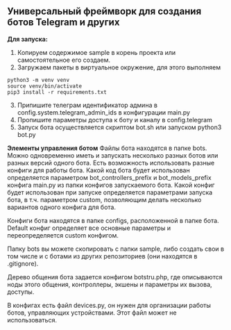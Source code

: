 **Универсальный фреймворк для создания ботов Telegram и других**
---
**Для запуска:**
1. Копируем содержимое sample в корень проекта или самостоятельное его создаем.
2. Загружаем пакеты в виртуальное окружение, для этого выполняем
```
python3 -m venv venv
source venv/bin/activate
pip3 install -r requirements.txt
```
3. Припишите телеграм идентификатор админа в config.system.telegram_admin_ids в конфигурации main.py
4. Пропишите параметры доступа к боту и каналу в config.telegram
5. Запуск бота осуществляется скриптом bot.sh или запуском python3 bot.py

**Элементы управления ботом**
Файлы бота находятся в папке bots. Можно одновременно иметь и запускать несколько разных ботов или разных версий одного бота. Есть возможность использовать разные конфиги для работы бота. Какой код бота будет использован определяется параметром bot_controllers_prefix и bot_models_prefix конфига main.py из папки конфигов запускаемого бота. Какой конфиг будет использован при запуске определяется параметрами запуска бота, в т.ч. параметром custom, позволяющим делать несколько вариантов одного конфига для бота.

Конфиги бота находятся в папке configs, расположенной в папке бота. Default конфиг определяет все основные параметры и переопределяется custom конфигом.

Папку bots вы можете скопировать с папки sample, либо создать свои в том числе и с ботами из 
других репозиториев (они находятся в .gitignore).

Дерево общения бота задается конфигом botstru.php, где описываются ноды этого общения, контроллеры,
экшены и параметры их вызова, доступы.

В конфигах есть файл devices.py, он нужен для организации работы ботов, управляющих устройствами. 
Этот файл может не использоваться.

